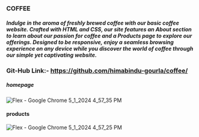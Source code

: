 ### COFFEE
##### Indulge in the aroma of freshly brewed coffee with our basic coffee website. Crafted with HTML and CSS, our site features an About section to learn about our passion for coffee and a Products page to explore our offerings. Designed to be responsive, enjoy a seamless browsing experience on any device while you discover the world of coffee through our simple yet captivating website.
### Git-Hub Link:- https://github.com/himabindu-gourla/coffee/
##### homepage
![Flex - Google Chrome 5_1_2024 4_57_35 PM](https://github.com/himabindu-gourla/coffee/assets/160701689/686809af-09ec-4b06-99ff-53325a79fa03)
#### products
![Flex - Google Chrome 5_1_2024 4_57_25 PM](https://github.com/himabindu-gourla/coffee/assets/160701689/b9a1b251-2cfa-492b-9685-721056f8be69)
